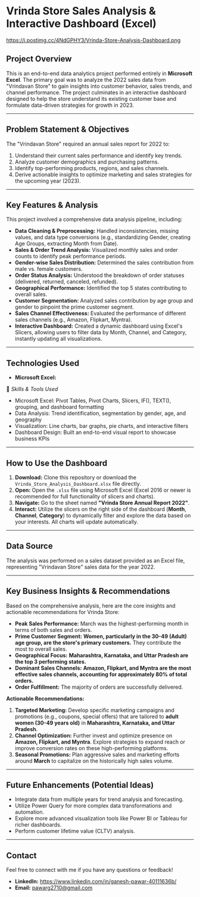 # Vrinda Store Sales Analysis & Interactive Dashboard (Excel)

https://i.postimg.cc/4NdGPHY3/Vrinda-Store-Analysis-Dashboard.png 

## Project Overview 

This is an end-to-end data analytics project performed entirely in **Microsoft Excel**. The primary goal was to analyze the 2022 sales data from "Vrindavan Store" to gain insights into customer behavior, sales trends, and channel performance. The project culminates in an interactive dashboard designed to help the store understand its existing customer base and formulate data-driven strategies for growth in 2023.

---

## Problem Statement & Objectives

The "Vrindavan Store" required an annual sales report for 2022 to:
1.  Understand their current sales performance and identify key trends.
2.  Analyze customer demographics and purchasing patterns.
3.  Identify top-performing products, regions, and sales channels.
4.  Derive actionable insights to optimize marketing and sales strategies for the upcoming year (2023).

---

## Key Features & Analysis

This project involved a comprehensive data analysis pipeline, including:

* **Data Cleaning & Preprocessing:** Handled inconsistencies, missing values, and data type conversions (e.g., standardizing Gender, creating Age Groups, extracting Month from Date).
* **Sales & Order Trend Analysis:** Visualized monthly sales and order counts to identify peak performance periods.
* **Gender-wise Sales Distribution:** Determined the sales contribution from male vs. female customers.
* **Order Status Analysis:** Understood the breakdown of order statuses (delivered, returned, canceled, refunded).
* **Geographical Performance:** Identified the top 5 states contributing to overall sales.
* **Customer Segmentation:** Analyzed sales contribution by age group and gender to pinpoint the prime customer segment.
* **Sales Channel Effectiveness:** Evaluated the performance of different sales channels (e.g., Amazon, Flipkart, Myntra).
* **Interactive Dashboard:** Created a dynamic dashboard using Excel's Slicers, allowing users to filter data by Month, Channel, and Category, instantly updating all visualizations.

---

## Technologies Used

* **Microsoft Excel:**

🧰 *Skills & Tools Used* 

- Microsoft Excel: Pivot Tables, Pivot Charts, Slicers, IF(), TEXT(), grouping, and dashboard formatting
- Data Analysis: Trend identification, segmentation by gender, age, and geography
- Visualization: Line charts, bar graphs, pie charts, and interactive filters
- Dashboard Design: Built an end-to-end visual report to showcase business KPIs


---

## How to Use the Dashboard

1.  **Download:** Clone this repository or download the `Vrinda_Store_Analysis_Dashboard.xlsx` file directly.
2.  **Open:** Open the `.xlsx` file using Microsoft Excel (Excel 2016 or newer is recommended for full functionality of slicers and charts).
3.  **Navigate:** Go to the sheet named **"Vrinda Store Annual Report 2022"**.
4.  **Interact:** Utilize the slicers on the right side of the dashboard (**Month**, **Channel**, **Category**) to dynamically filter and explore the data based on your interests. All charts will update automatically.

---

## Data Source

The analysis was performed on a sales dataset provided as an Excel file, representing "Vrindavan Store" sales data for the year 2022.

---

## Key Business Insights & Recommendations

Based on the comprehensive analysis, here are the core insights and actionable recommendations for Vrinda Store:

* **Peak Sales Performance:** March was the highest-performing month in terms of both sales and orders.
* **Prime Customer Segment:** **Women, particularly in the 30-49 (Adult) age group, are the store's primary customers.** They contribute the most to overall sales.
* **Geographical Focus:** **Maharashtra, Karnataka, and Uttar Pradesh are the top 3 performing states.**
* **Dominant Sales Channels:** **Amazon, Flipkart, and Myntra are the most effective sales channels, accounting for approximately 80% of total orders.**
* **Order Fulfillment:** The majority of orders are successfully delivered.

**Actionable Recommendations:**

1.  **Targeted Marketing:** Develop specific marketing campaigns and promotions (e.g., coupons, special offers) that are tailored to **adult women (30-49 years old)** in **Maharashtra, Karnataka, and Uttar Pradesh**.
2.  **Channel Optimization:** Further invest and optimize presence on **Amazon, Flipkart, and Myntra**. Explore strategies to expand reach or improve conversion rates on these high-performing platforms.
3.  **Seasonal Promotions:** Plan aggressive sales and marketing efforts around **March** to capitalize on the historically high sales volume.

---

## Future Enhancements (Potential Ideas)

* Integrate data from multiple years for trend analysis and forecasting.
* Utilize Power Query for more complex data transformations and automation.
* Explore more advanced visualization tools like Power BI or Tableau for richer dashboards.
* Perform customer lifetime value (CLTV) analysis.

---

## Contact

Feel free to connect with me if you have any questions or feedback!

* **LinkedIn:** https://www.linkedin.com/in/ganesh-pawar-40111636b/ 
* **Email:** pawarg2710@gmail.com
